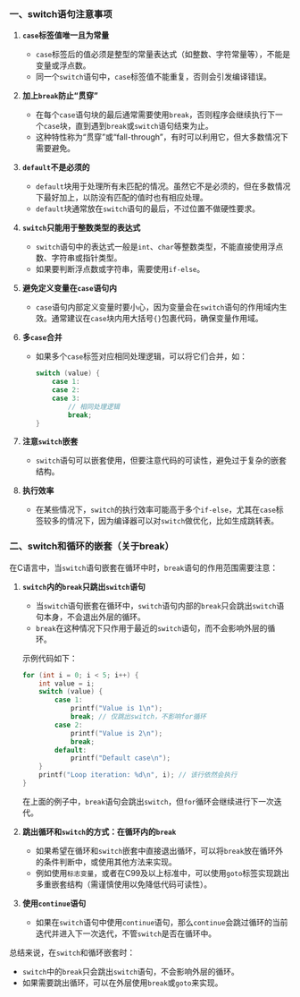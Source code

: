 ### 一、switch语句注意事项

1. **`case`标签值唯一且为常量**  
   - `case`标签后的值必须是整型的常量表达式（如整数、字符常量等），不能是变量或浮点数。
   - 同一个`switch`语句中，`case`标签值不能重复，否则会引发编译错误。

2. **加上`break`防止“贯穿”**  
   - 在每个`case`语句块的最后通常需要使用`break`，否则程序会继续执行下一个`case`块，直到遇到`break`或`switch`语句结束为止。
   - 这种特性称为“贯穿”或“fall-through”，有时可以利用它，但大多数情况下需要避免。

3. **`default`不是必须的**  
   - `default`块用于处理所有未匹配的情况。虽然它不是必须的，但在多数情况下最好加上，以防没有匹配的值时也有相应处理。
   - `default`块通常放在`switch`语句的最后，不过位置不做硬性要求。

4. **`switch`只能用于整数类型的表达式**  
   - `switch`语句中的表达式一般是`int`、`char`等整数类型，不能直接使用浮点数、字符串或指针类型。
   - 如果要判断浮点数或字符串，需要使用`if-else`。

5. **避免定义变量在`case`语句内**  
   - `case`语句内部定义变量时要小心，因为变量会在`switch`语句的作用域内生效。通常建议在`case`块内用大括号`{}`包裹代码，确保变量作用域。

6. **多`case`合并**  
   - 如果多个`case`标签对应相同处理逻辑，可以将它们合并，如：
     ```c
     switch (value) {
         case 1:
         case 2:
         case 3:
             // 相同处理逻辑
             break;
     }
     ```

7. **注意`switch`嵌套**  
   - `switch`语句可以嵌套使用，但要注意代码的可读性，避免过于复杂的嵌套结构。

8. **执行效率**  
   - 在某些情况下，`switch`的执行效率可能高于多个`if-else`，尤其在`case`标签较多的情况下，因为编译器可以对`switch`做优化，比如生成跳转表。

### 二、switch和循环的嵌套（关于break）

在C语言中，当`switch`语句嵌套在循环中时，`break`语句的作用范围需要注意：

1. **`switch`内的`break`只跳出`switch`语句**  
   - 当`switch`语句嵌套在循环中，`switch`语句内部的`break`只会跳出`switch`语句本身，不会退出外层的循环。
   - `break`在这种情况下只作用于最近的`switch`语句，而不会影响外层的循环。

   示例代码如下：
   ```c
   for (int i = 0; i < 5; i++) {
       int value = i;
       switch (value) {
           case 1:
               printf("Value is 1\n");
               break; // 仅跳出switch，不影响for循环
           case 2:
               printf("Value is 2\n");
               break;
           default:
               printf("Default case\n");
       }
       printf("Loop iteration: %d\n", i); // 该行依然会执行
   }
   ```

   在上面的例子中，`break`语句会跳出`switch`，但`for`循环会继续进行下一次迭代。

2. **跳出循环和`switch`的方式：在循环内的`break`**  
   - 如果希望在循环和`switch`嵌套中直接退出循环，可以将`break`放在循环外的条件判断中，或使用其他方法来实现。
   - 例如使用`标志变量`，或者在C99及以上标准中，可以使用`goto`标签实现跳出多重嵌套结构（需谨慎使用以免降低代码可读性）。

3. **使用`continue`语句**  
   - 如果在`switch`语句中使用`continue`语句，那么`continue`会跳过循环的当前迭代并进入下一次迭代，不管`switch`是否在循环中。

总结来说，在`switch`和循环嵌套时：
- `switch`中的`break`只会跳出`switch`语句，不会影响外层的循环。
- 如果需要跳出循环，可以在外层使用`break`或`goto`来实现。
